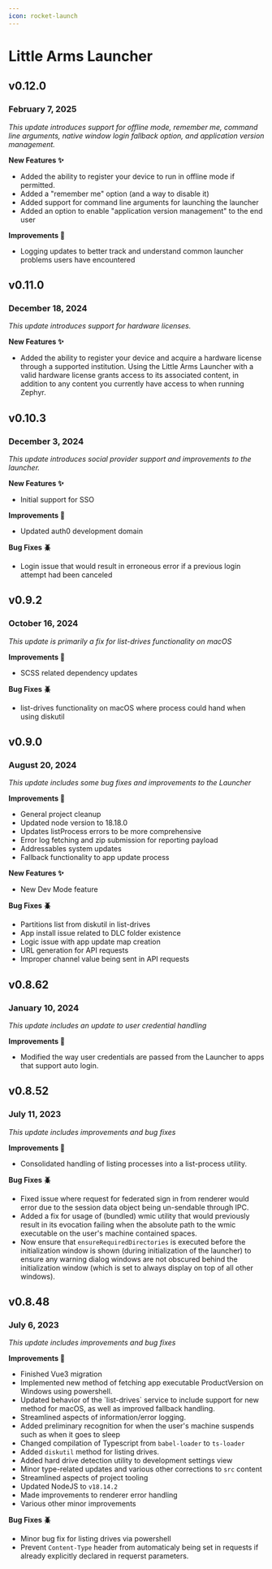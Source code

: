 ```yaml
---
icon: rocket-launch
---
```


# Little Arms Launcher

## v0.12.0 <a href="#id-0.8.62-january-10-2024" id="id-0.8.62-january-10-2024"></a>

### February 7, 2025

_This update introduces support for offline mode, remember me, command line arguments, native window login fallback option, and application version management._

**New Features ✨**

* Added the ability to register your device to run in offline mode if permitted.
* Added a "remember me" option (and a way to disable it)
* Added support for command line arguments for launching the launcher
* Added an option to enable "application version management" to the end user

**Improvements 🙌**

* Logging updates to better track and understand common launcher problems users have encountered

## v0.11.0 <a href="#id-0.8.62-january-10-2024" id="id-0.8.62-january-10-2024"></a>

### December 18, 2024 <a href="#id-0.8.62-january-10-2024" id="id-0.8.62-january-10-2024"></a>

_This update introduces support for hardware licenses._

**New Features ✨**

* Added the ability to register your device and acquire a hardware license through a supported institution. Using the Little Arms Launcher with a valid hardware license grants access to its associated content, in addition to any content you currently have access to when running Zephyr.



## v0.10.3 <a href="#id-0.8.62-january-10-2024" id="id-0.8.62-january-10-2024"></a>

### December 3, 2024 <a href="#id-0.8.62-january-10-2024" id="id-0.8.62-january-10-2024"></a>

_This update introduces social provider support and improvements to the launcher._

**New Features ✨**

* Initial support for SSO

**Improvements 🙌**

* Updated auth0 development domain

**Bug Fixes 🪲**

* Login issue that would result in erroneous error if a previous login attempt had been canceled



## v0.9.2 <a href="#id-0.8.62-january-10-2024" id="id-0.8.62-january-10-2024"></a>

### October 16, 2024 <a href="#id-0.8.62-january-10-2024" id="id-0.8.62-january-10-2024"></a>

_This update is primarily a fix for list-drives functionality on macOS_

**Improvements 🙌**

* SCSS related dependency updates

**Bug Fixes 🪲**

* list-drives functionality on macOS where process could hand when using diskutil



## v0.9.0 <a href="#id-0.8.62-january-10-2024" id="id-0.8.62-january-10-2024"></a>

### August 20, 2024 <a href="#id-0.8.62-january-10-2024" id="id-0.8.62-january-10-2024"></a>

_This update includes some bug fixes and improvements to the Launcher_

**Improvements 🙌**

* General project cleanup
* Updated node version to 18.18.0
* Updates listProcess errors to be more comprehensive
* Error log fetching and zip submission for reporting payload
* Addressables system updates
* Fallback functionality to app update process

**New Features ✨**

* New Dev Mode feature

**Bug Fixes 🪲**

* Partitions list from diskutil in list-drives
* App install issue related to DLC folder existence
* Logic issue with app update map creation
* URL generation for API requests
* Improper channel value being sent in API requests



## v0.8.62 <a href="#id-0.8.62-january-10-2024" id="id-0.8.62-january-10-2024"></a>

### January 10, 2024 <a href="#id-0.8.62-january-10-2024" id="id-0.8.62-january-10-2024"></a>

_This update includes an update to user credential handling_

**Improvements 🙌**

* Modified the way user credentials are passed from the Launcher to apps that support auto login.



## v0.8.52

### July 11, 2023 <a href="#id-0.8.62-january-10-2024" id="id-0.8.62-january-10-2024"></a>

_This update includes improvements and bug fixes_

**Improvements 🙌**

* Consolidated handling of listing processes into a list-process utility.

**Bug Fixes 🪲**

* Fixed issue where request for federated sign in from renderer would error due to the session data object being un-sendable through IPC.
* Added a fix for usage of (bundled) wmic utility that would previously result in its evocation failing when the absolute path to the wmic executable on the user's machine contained spaces.
* Now ensure that `ensureRequiredDirectories` is executed before the initialization window is shown (during initialization of the launcher) to ensure any warning dialog windows are not obscured behind the initialization window (which is set to always display on top of all other windows).



## v0.8.48

### July 6, 2023

_This update includes improvements and bug fixes_

**Improvements 🙌**

* Finished Vue3 migration
* Implemented new method of fetching app executable ProductVersion on Windows using powershell.
* Updated behavior of the \`list-drives\` service to include support for new method for macOS, as well as improved fallback handling.
* Streamlined aspects of information/error logging.
* Added preliminary recognition for when the user's machine suspends such as when it goes to sleep
* Changed compilation of Typescript from `babel-loader` to `ts-loader`
* Added `diskutil` method for listing drives.
* Added hard drive detection utility to development settings view
* Minor type-related updates and various other corrections to `src` content
* Streamlined aspects of project tooling
* Updated NodeJS to `v18.14.2`
* Made improvements to renderer error handling
* Various other minor improvements

**Bug Fixes 🪲**

* Minor bug fix for listing drives via powershell
* Prevent `Content-Type` header from automaticaly being set in requests if already explicitly declared in requerst parameters.
